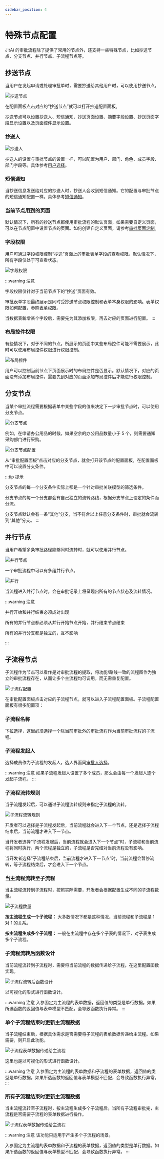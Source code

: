 ```yaml
---
sidebar_position: 4
---
```


# 特殊节点配置

JitAi 的审批流程除了提供了常用的节点外，还支持一些特殊节点，比如抄送节点、分支节点、并行节点、子流程节点等。

## 抄送节点

当用户在发起申请或处理审批单时，需要抄送给其他用户时，可以使用抄送节点。

![抄送节点](./img/workflow_2025-08-25_15-29-36.gif)

在配置面板点击对应的“抄送节点”就可以打开抄送配置面板。

抄送节点可以设置抄送人、短信通知、抄送页面设置、摘要字段设置、抄送页面字段显示设置以及页面控件显示设置。

### 抄送人

![抄送人](./img/workflow_2025-08-25_15-34-05.png)

抄送人的设置与审批节点的设置一样，可以配置为用户、部门、角色、成员字段、部门字段等。具体参考[用户选择](./审批节点配置.md#审批人设置)。

### 短信通知

当抄送信息发送给对应的抄送人时，抄送人会收到短信通知。它的配置与审批节点的短信通知配置一样。具体参考[短信通知](./审批节点配置.md#短信通知)。

### 当前节点用到的页面

默认情况下，所有的抄送节点都使用审批流程的默认页面，如果需要自定义页面，可以在节点配置中设置节点的页面。如何创建自定义页面，请参考[审批页面定制](./审批页面定制.md)。

### 字段权限

用户可通过字段权限控制“抄送”页面上的审批表单字段的查看权限。默认情况下，所有字段仅处于可查看状态。

![字段权限](./img/workflow_2025-08-25_15-37-46.png)

:::warning 注意

字段权限仅针对于当前节点下的“抄送”页面有效。

审批表单字段最终展示是同时受抄送节点权限控制和表单本身权限的影响。表单权限如何配置，参照[表单权限](../在页面中使用功能组件/表单组件.md#字段操作权限)。

当数据表新增某个字段后，需要先为其添加权限，再去对应的页面进行配置。
:::

### 布局控件权限

有些情况下，对于不同的节点，所展示的页面中某些布局控件可能不需要展示，此时可以使用布局控件权限进行权限控制。

![布局控件](./img/workflow_2025-08-25_15-38-43.png)

用户可以控制当前节点下页面展示时的布局控件是否显示。默认情况下，对应的页面没有添加布局控件，需要先到对应的页面添加布局控件后才能进行权限控制。

## 分支节点

当某个审批流程需要根据表单中某些字段的值来决定下一步审批节点时，可以使用分支节点。

![分支节点](./img/workflow_2025-08-25_16-34-26.png)

例如，在申请办公用品的时候，如果空余的办公用品数量小于 5 个，则需要通知采购部门进行采购。

![分支节点配置](./img/workflow_2025-08-25_16-40-01.png)

从“审批配置面板”点击对应的分支节点，就会打开该节点的配置面板，在配置面板中可以设置分支条件。

:::tip 提示

分支节点的每一个分支条件实际上都是一个针对审批关联模型的筛选条件。

分支节点的每一个分支都会有自己独立的流转路线，根据分支节点上设定的条件而分流。

分支节点默认会有一条“其他”分支，当不符合以上任意分支条件时，审批就会流转到“其他”分支。
:::

## 并行节点

当用户希望多条审批路径能够同时流转时，就可以使用并行节点。

![并行节点](./img/workflow_2025-08-25_16-52-18.png)

一个审批流程中可以有多组并行节点。

![并行](./img/workflow_2025-08-25_17-01-43.png)

当流程进入并行节点时，会在审批记录上将呈现出所有的节点状态及流转情况。

:::warning 注意

并行开始和并行结束必须成对出现

所有的并行节点都必须从并行开始节点开始，并行结束节点结束

所有的并行分支都是独立的，互不影响

:::

## 子流程节点

子流程作为节点可以看作是对审批流程的提取，将功能/路线一致的流程图作为独立的审批流程存在，从而让多个主流程均可调用，而无需重复配置。

![子流程配置](./img/workflow_2025-08-26_17-43-57.png)

在审批配置面板点击对应的子流程节点，就可以进入子流程配置面板。子流程配置面板有很多配置项：

### 子流程名称

下拉选择，这里必须选择一个除当前审批外的审批流程作为当前审批流程的子流程。

### 子流程发起人

选择成员作为子流程的发起人，选人界面同[审批人选择](./审批节点配置.md#审批人设置)。

:::warning 注意
如果子流程发起人设置了多个成员，那么会由每一个发起人逐个发起子流程。
:::

### 子流程流转规则

当子流程发起后，可以通过子流程流转规则来指定子流程的流转。

![子流程流转规则](./img/workflow_2025-08-26_18-32-47.png)

开发者可以选择是子流程发起后，当前流程就会进入下一个节点，还是选择子流程结束后，当前流程才进入下一节点。

当开发者选择“子流程发起后，当前流程就会进入下一个节点”时，子流程和当前流程将同时执行，两个流程是独立的，子流程是否完结对当前流程没有影响。

当开发者选择“子流程结束后，当前流程才进入下一节点”时，当前流程会暂停流转，等子流程结束后，才会进入下一个节点。

### 当主流程流转至子流程

当主流程流转到子流程时，按照实际需要，开发者会根据配置生成不同的子流程数量。

![子流程数量](./img/workflow_2025-08-26_18-41-35.png)

**按主流程生成一个子流程：** 大多数情况下都是这种情况，当前流程和子流程是 1 对 1 的关系。

**按主流程生成多个子流程：** 一般在主流程中存在多个子表的情况下，对子表生成多个子流程。

### 子流程流转后函数设计

当前流程流转到子流程时，需要将当前流程的数据传递给子流程，在这里配置函数实现。

![子流程流转后函数设计](./img/workflow_2025-08-26_18-49-53.png)

以可视化的形式进行函数设计。

:::warning 注意
入参固定为主流程的表单数据，返回值的类型是单行数据。如果所选函数的返回值与表单模型不匹配，会导致函数执行异常。
:::

### 单个子流程结束时更新主流程数据

当子流程结束后，根据具体需求是否需要将子流程的表单数据传递给主流程。如果需要，则开启此功能。

![子流程表单数据传递给主流程](./img/workflow_2025-08-26_18-55-38.png)

这里也是以可视化的形式进行函数设计。

:::warning 注意
入参固定为主流程的表单数据和子流程的表单数据，返回值的类型是单行数据。如果所选函数的返回值与表单模型不匹配，会导致函数执行异常。
:::

### 所有子流程结束时更新主流程数据

当主流程流转至子流程时，按主流程生成多个子流程后。当所有子流程审批完，主流程是否需要子流程的表单数据进行操作。

![子流程表单数据传递给主流程](./img/workflow_2025-08-26_18-59-57.png)

:::warning 注意
该功能只适用于产生多个子流程的场景。

入参固定为主流程的表单数据和子流程的表单数据，返回值的类型是单行数据。如果所选函数的返回值与表单模型不匹配，会导致函数执行异常。
:::
